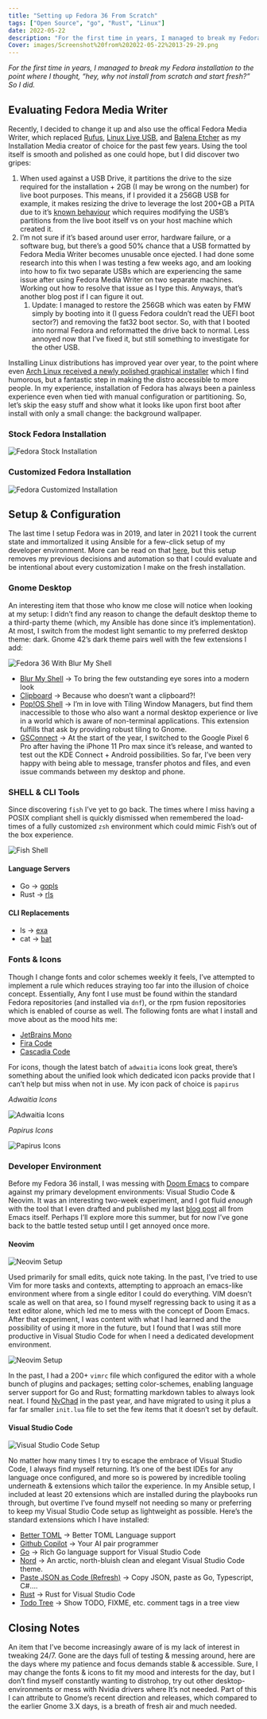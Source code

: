 ```yaml
---
title: "Setting up Fedora 36 From Scratch"
tags: ["Open Source", "go", "Rust", "Linux"]
date: 2022-05-22
description: "For the first time in years, I managed to break my Fedora installation to the point where I thought, “hey, why not install from scratch and start fresh?” So I did." 
Cover: images/Screenshot%20from%202022-05-22%2013-29-29.png
---
```



*For the first time in years, I managed to break my Fedora installation to the point where I thought, “hey, why not install from scratch and start fresh?” So I did.* 

## Evaluating Fedora Media Writer

Recently, I decided to change it up and also use the offical Fedora Media Writer, which  replaced [Rufus](https://rufus.ie/en/), [Linux Live USB](https://www.linuxliveusb.com/), and [Balena Etcher](https://www.balena.io/etcher/) as my Installation Media creator of choice for the past few years. Using the tool itself is smooth and polished as one could hope, but I did discover  two gripes: 

1. When used against a USB Drive, it partitions the drive to the size required for the installation + 2GB (I may be wrong on the number) for live boot purposes. This means, if I provided it a 256GB USB for example, it makes resizing the drive to leverage the lost 200+GB a PITA due to it’s [known behaviour](https://ask.fedoraproject.org/t/fedora-media-writer-made-my-usb-stick-unusable/8676/2) which requires modifying the USB’s partitions from the live boot itself vs on your host machine which created it.
2. I’m not sure if it’s based around user error, hardware failure, or a software bug, but there’s a good 50% chance that a USB formatted by Fedora Media Writer becomes unusable once ejected. I had done some research into this when I was testing a few weeks ago, and am looking into how to fix two separate USBs which are experiencing the same issue after using Fedora Media Writer on two separate machines. Working out how to resolve that issue as I type this. Anyways, that’s another blog post if I can figure it out.
    1. Update: I managed to restore the 256GB which was eaten by FMW simply by booting into it (I guess Fedora couldn’t read the UEFI boot sector?) and removing the fat32 boot sector. So, with that I booted into normal Fedora and reformatted the drive back to normal. Less annoyed now that I’ve fixed it, but still something to investigate for the other USB.

Installing Linux distributions has improved year over year, to the point where even [Arch Linux received a newly polished graphical installer](https://archlinux.org/news/installation-medium-with-installer/) which I find humorous, but a fantastic step in making the distro accessible to more people. In my experience, installation of Fedora has always been a painless experience even when tied with manual configuration or partitioning. So, let’s skip the easy stuff and show what it looks like upon first boot after install with only a small change: the background wallpaper. 

### Stock Fedora Installation

![Fedora Stock Installation](images/Screenshot%20from%202022-05-12%2020-17-04.png)

### Customized Fedora Installation

![Fedora Customized Installation](images/Screenshot%20from%202022-05-22%2013-29-29.png)

## Setup & Configuration

The last time I setup Fedora was in 2019, and later in 2021 I took the current state and immortalized it using Ansible for a few-click setup of my developer environment. More can be read on that [here](https://raygervais.dev/articles/2021/9/ansible_automation/),  but this setup removes my previous decisions and automation so that I could evaluate and be intentional about every customization I make on the fresh installation.

### Gnome Desktop

An interesting item that those who know me close will notice when looking at my setup: I didn’t find any reason to change the default desktop theme to a third-party theme (which, my Ansible has done since it’s implementation). At most, I switch from the modest light semantic to my preferred desktop theme: dark. Gnome 42’s dark theme pairs well with the few extensions I add: 

![Fedora 36 With Blur My Shell](images/Screenshot%20from%202022-05-22%2013-20-50.png)

- [Blur My Shell](https://github.com/aunetx/blur-my-shell) → To bring the few outstanding eye sores into a modern look
- [Clipboard](https://github.com/Tudmotu/gnome-shell-extension-clipboard-indicator) → Because who doesn’t want a clipboard?!
- [Pop!OS Shell](https://github.com/pop-os/shell) → I’m in love with Tiling Window Managers, but find them inaccessible to those who also want a normal desktop experience or live in a world which is aware of non-terminal applications. This extension fulfills that ask by providing robust tiling to Gnome.
- [GSConnect](https://github.com/GSConnect/gnome-shell-extension-gsconnect) → At the start of the year, I switched to the Google Pixel 6 Pro after having the iPhone 11 Pro max since it’s release, and wanted to test out the KDE Connect + Android possibilities. So far, I’ve been very happy with being able to message, transfer photos and files, and even issue commands between my desktop and phone.

### SHELL & CLI Tools

Since discovering `fish` I’ve yet to go back. The times where I miss having a POSIX compliant shell is quickly dismissed when remembered the load-times of a fully customized `zsh` environment which could mimic Fish’s out of the box experience.

![Fish Shell](images/FishShell.png)


#### Language Servers

- Go → [gopls](https://pkg.go.dev/golang.org/x/tools/gopls)
- Rust → [rls](https://github.com/rust-lang/rls)

#### CLI Replacements

- ls → [exa](https://github.com/ogham/exa)
- cat → [bat](https://github.com/sharkdp/bat)

### Fonts & Icons

Though I change fonts and color schemes weekly it feels, I’ve attempted to implement a rule which reduces straying too far into the illusion of choice concept. Essentially, Any font I use must be found within the standard Fedora repositories (and installed via `dnf`), or the rpm fusion repositories which is enabled of course as well. The following fonts are what I install and move about as the mood hits me: 

- [JetBrains Mono](https://github.com/JetBrains/JetBrainsMono)
- [Fira Code](https://github.com/tonsky/FiraCode)
- [Cascadia Code](https://github.com/microsoft/cascadia-code)

For icons, though the latest batch of `adwaitia` icons look great, there’s something about the unified look which dedicated icon packs provide that I can’t help but miss when not in use. My icon pack of choice is `papirus`

_Adwaitia Icons_

![Adwaitia Icons](images/AdwaitiaIcons.png)

_Papirus Icons_

![Papirus Icons](images/PapirusIcons.png)

### Developer Environment

Before my Fedora 36 install, I was messing with [Doom Emacs](https://github.com/doomemacs/doomemacs) to compare against my primary development environments: Visual Studio Code & Neovim. It was an interesting two-week experiment, and I got fluid *enough* with the tool that I even drafted and published my last [blog post](https://raygervais.dev/articles/2022/05/exploring_copilot/) all from Emacs itself. Perhaps I’ll explore more this summer, but for now I’ve gone back to the battle tested setup until I get annoyed once more. 

#### Neovim

![Neovim Setup](images/Neovim.png)


Used primarily for small edits, quick note taking. In the past, I’ve tried to use Vim for more tasks and contexts, attempting to approach an emacs-like environment where from a single editor I could do everything. VIM doesn’t scale as well on that area, so I found myself regressing back to using it as a text editor alone, which led me to mess with the concept of Doom Emacs. After that experiment, I was content with what I had learned and the possibility of using it more in the future, but I found that I was still more productive in Visual Studio Code for when I need a dedicated development environment.

![Neovim Setup](images/Neovim2.png)


In the past, I had a 200+ `vimrc` file which configured the editor with a whole bunch of plugins and packages; setting color-schemes, enabling language server support for Go and Rust; formatting markdown tables to always look neat. I found [NvChad](https://github.com/NvChad/NvChad) in the past year, and have migrated to using it plus a far far smaller `init.lua` file to set the few items that it doesn’t set by default.

#### Visual Studio Code

![Visual Studio Code Setup](images/VisualStudioCode.png)


No matter how many times I try to escape the embrace of Visual Studio Code, I always find myself returning. It’s one of the best IDEs for any language once configured, and more so is powered by incredible tooling underneath & extensions which tailor the experience. In my Ansible setup, I included at least 20 extensions which are installed during the playbooks run through, but overtime I’ve found myself not needing so many or preferring to keep my Visual Studio Code setup as lightweight as possible. Here’s the standard extensions which I have installed: 

- [Better TOML](https://github.com/bungcip/better-toml) → Better TOML Language support
- [Github Copilot](https://github.com/github/copilot-docs) → Your AI pair programmer
- [Go](https://github.com/golang/vscode-go) → Rich Go language support for Visual Studio Code
- [Nord](https://github.com/arcticicestudio/nord-visual-studio-code) → An arctic, north-bluish clean and elegant Visual Studio Code theme.
- [Paste JSON as Code (Refresh)](https://github.com/doggy8088/quicktype-vscode-refresh) → Copy JSON, paste as Go, Typescript, C#….
- [Rust](https://github.com/rust-lang/vscode-rust) → Rust for Visual Studio Code
- [Todo Tree](https://github.com/Gruntfuggly/todo-tree) → Show TODO, FIXME, etc. comment tags in a tree view

## Closing Notes

An item that I’ve become increasingly aware of is my lack of interest in tweaking 24/7. Gone are the days full of testing & messing around, here are the days where my patience and focus demands stable & accessible. Sure, I may change the fonts & icons to fit my mood and interests for the day, but I don’t find myself constantly wanting to distrohop, try out other desktop-environments or mess with Nvidia drivers where It’s not needed. Part of this I can attribute to Gnome’s recent direction and releases, which compared to the earlier Gnome 3.X days, is a breath of fresh air and much needed.